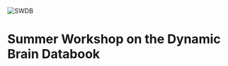 ![SWDB](/images/cropped-SummerWorkshop_Header.png)

# Summer Workshop on the Dynamic Brain Databook


```{tableofcontents}
```
